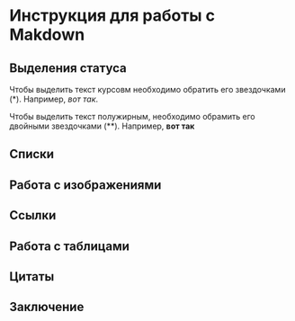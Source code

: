 # Инструкция для работы с Makdown

## Выделения статуса

Чтобы выделить текст курсовм необходимо обратить его  звездочками (*). Например, *вот  так*.

Чтобы выделить текст полужирным, необходимо обрамить его двойными звездочками (**). 
Например, **вот так**

## Списки

##  Работа с изображениями

## Ссылки

## Работа с таблицами

## Цитаты

## Заключение
